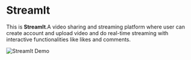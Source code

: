 # StreamIt

This is **StreamIt**.A video sharing and streaming platform where user can create account and upload video and do real-time streaming with interactive functionalities like likes and comments.

![StreamIt Demo]([Imgur](https://i.imgur.com/NkbQAf4.gifv))
